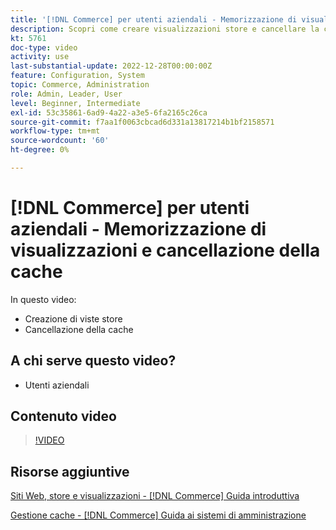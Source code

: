 ```yaml
---
title: '[!DNL Commerce] per utenti aziendali - Memorizzazione di visualizzazioni e cancellazione della cache'
description: Scopri come creare visualizzazioni store e cancellare la cache.
kt: 5761
doc-type: video
activity: use
last-substantial-update: 2022-12-28T00:00:00Z
feature: Configuration, System
topic: Commerce, Administration
role: Admin, Leader, User
level: Beginner, Intermediate
exl-id: 53c35861-6ad9-4a22-a3e5-6fa2165c26ca
source-git-commit: f7aa1f0063cbcad6d331a13817214b1bf2158571
workflow-type: tm+mt
source-wordcount: '60'
ht-degree: 0%

---
```


# [!DNL Commerce] per utenti aziendali - Memorizzazione di visualizzazioni e cancellazione della cache

In questo video:

- Creazione di viste store
- Cancellazione della cache

## A chi serve questo video?

- Utenti aziendali

## Contenuto video

>[!VIDEO](https://video.tv.adobe.com/v/35946?quality=12&learn=on)

## Risorse aggiuntive

[Siti Web, store e visualizzazioni - [!DNL Commerce] Guida introduttiva](https://experienceleague.adobe.com/docs/commerce-admin/start/setup/websites-stores-views.html?lang=it)

[Gestione cache - [!DNL Commerce] Guida ai sistemi di amministrazione](https://experienceleague.adobe.com/docs/commerce-admin/systems/tools/cache-management.html?lang=it)
